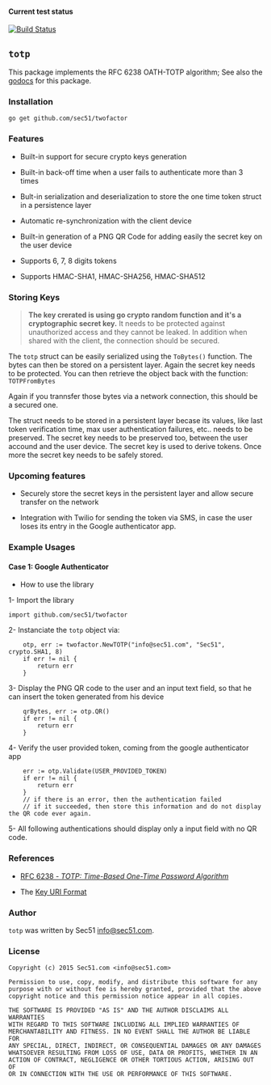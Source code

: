#### Current test status

[![Build Status](https://travis-ci.org/sec51/twofactor.svg?branch=master)](https://travis-ci.org/sec51/twofactor.svg?branch=master)

## `totp`

This package implements the RFC 6238 OATH-TOTP algorithm; 
See also the [godocs](https://godoc.org/github.com/sec51/twofactor/)
for this package.

### Installation

```go get github.com/sec51/twofactor```

### Features

* Built-in support for secure crypto keys generation

* Built-in back-off time when a user fails to authenticate more than 3 times

* Bult-in serialization and deserialization to store the one time token struct in a persistence layer

* Automatic re-synchronization with the client device

* Built-in generation of a PNG QR Code for adding easily the secret key on the user device

* Supports 6, 7, 8 digits tokens

* Supports HMAC-SHA1, HMAC-SHA256, HMAC-SHA512


### Storing Keys

> **The key crerated is using go crypto random function and it's a cryptographic secret key.**
> It needs to be protected against unauthorized access and they cannot be leaked.
> In addition when shared with the client, the connection should be secured.

The `totp` struct can be easily serialized using the `ToBytes()` function. 
The bytes can then be stored on a persistent layer. Again the secret key needs to be protected.
You can then retrieve the object back with the function: `TOTPFromBytes`

Again if you trannsfer those bytes via a network connection, this should be a secured one.

The struct needs to be stored in a persistent layer becase its values, like last token verification time, 
max user authentication failures, etc.. needs to be preserved.
The secret key needs to be preserved too, between the user accound and the user device.
The secret key is used to derive tokens.
Once more the secret key needs to be safely stored.

### Upcoming features

* Securely store the secret keys in the persistent layer and allow secure transfer on the network

* Integration with Twilio for sending the token via SMS, in case the user loses its entry in the Google authenticator app.


### Example Usages

#### Case 1: Google Authenticator

* How to use the library

1- Import the library

```
import github.com/sec51/twofactor
```

2- Instanciate the `totp` object via:

```
	otp, err := twofactor.NewTOTP("info@sec51.com", "Sec51", crypto.SHA1, 8)	
	if err != nil {
		return err
	}
```

3- Display the PNG QR code to the user and an input text field, so that he can insert the token generated from his device

```
	qrBytes, err := otp.QR()
	if err != nil {
		return err
	}
```

4- Verify the user provided token, coming from the google authenticator app

```
	err := otp.Validate(USER_PROVIDED_TOKEN)
	if err != nil {
		return err
	}
	// if there is an error, then the authentication failed
	// if it succeeded, then store this information and do not display the QR code ever again.
```

5- All following authentications should display only a input field with no QR code.


### References

* [RFC 6238 - *TOTP: Time-Based One-Time Password Algorithm*](https://tools.ietf.org/rfc/rfc6238.txt)

* The [Key URI Format](https://code.google.com/p/google-authenticator/wiki/KeyUriFormat)


### Author

`totp` was written by Sec51 <info@sec51.com>.


### License

```
Copyright (c) 2015 Sec51.com <info@sec51.com>

Permission to use, copy, modify, and distribute this software for any
purpose with or without fee is hereby granted, provided that the above 
copyright notice and this permission notice appear in all copies.

THE SOFTWARE IS PROVIDED "AS IS" AND THE AUTHOR DISCLAIMS ALL WARRANTIES
WITH REGARD TO THIS SOFTWARE INCLUDING ALL IMPLIED WARRANTIES OF
MERCHANTABILITY AND FITNESS. IN NO EVENT SHALL THE AUTHOR BE LIABLE FOR
ANY SPECIAL, DIRECT, INDIRECT, OR CONSEQUENTIAL DAMAGES OR ANY DAMAGES
WHATSOEVER RESULTING FROM LOSS OF USE, DATA OR PROFITS, WHETHER IN AN
ACTION OF CONTRACT, NEGLIGENCE OR OTHER TORTIOUS ACTION, ARISING OUT OF
OR IN CONNECTION WITH THE USE OR PERFORMANCE OF THIS SOFTWARE. 
```

